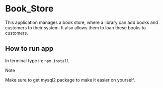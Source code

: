 # Book_Store
This application manages a book store, where a library can add books and customers to their system. It also allows them to loan these books to customers.

## How to run app

In terminal type in: `npm install`

>[!NOTE]
> Make sure to get mysql2 package to make it easier on yourself.